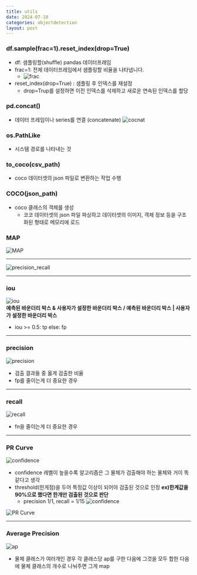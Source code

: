 ```yaml
---
title: utils
date: 2024-07-10
categories: objectdetection
layout: post
---
```

### df.sample(frac=1).reset_index(drop=True)
- df: 샘플링할(shuffle) pandas 데이터프래임
- frac=1: 전체 데이터프레임에서 샘플링할 비율을 나타냅니다.
    - ![frac](../../assets/hnv/frac.png)
- reset_index(drop=True) : 샘플링 후 인덱스를 재설정
    - drop=Trup를 설정하면 이전 인덱스를 삭제하고 새로운 연속된 인덱스를 할당

### pd.concat()
- 데이터 프레임이나 series를 연결 (concatenate)
![cocnat](../../assets/hnv/concat.png)

### os.PathLike
- 시스템 경로를 나타내는 것


### to_coco(csv_path)
- coco 데이터셋의 json 파일로 변환하는 작업 수행

### COCO(json_path)
- coco 클래스의 객체를 생성
    - 코코 데이터셋의 json 파일 파싱하고 데이터셋의 이미지, 객체 정보 등을 구조화된 형태로 메모리에 로드

### MAP

![MAP](../../assets/hnv/MAP.png)  
<hr>

![precision_recall](../../assets/hnv/precision_recall.png)  
<hr>

### iou
![iou](../../assets/hnv/iou.png)  
**예측된 바운더리 박스 & 사용자가 설정한 바운더리 박스 / 예측된 바운더리 박스 | 사용자가 설정한 바운더리 박스**  
- iou >= 0.5:  tp else: fp 

<hr>

### precision
![precision](../../assets/hnv/precision.png)
- 검출 결과들 중 옳게 검출한 비율
- fp를 줄이는게 더 중요한 경우
<hr>

### recall
![recall](../../assets/hnv/recall.png)
- fn을 줄이는게 더 중요한 경우
<hr>

###  PR Curve  
![confidence](../../assets/hnv/confidence.png)  
- confidence 레벨이 높을수록 알고리즘은 그 물체가 검출해야 하는 물체와 거이 똑같다고 생각
- threshold(한게점)을 두어 특정값 이상이 되어야 검출된 것으로 인정 **ex)한계값을 90%으로 했다면 한개만 검출된 것으로 판단**
    - precision 1/1, recall = 1/15
![confidence](../../assets/hnv/confidence2.png)   

![PR Curve](../../assets/hnv/PRCurve.png)  

<hr>

### Average Precision

![ap](../../assets/hnv/ap.png)  
- 물체 클래스가 여러개인 경우 각 클래스당 ap를 구한 다음에 그것을 모두 합한 다음에 물체 클래스의 개수로 나눠주면 그게 map
